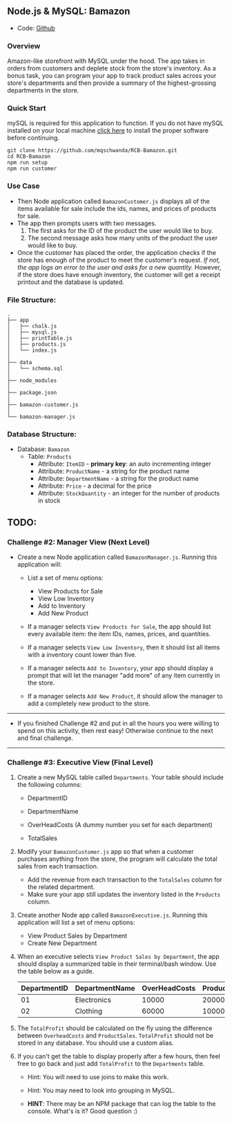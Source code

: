 ## Node.js & MySQL: Bamazon
* Code: [Github](https://github.com/mqschwanda/RCB-Bamazon)  

### Overview
Amazon-like storefront with MySQL under the hood. The app takes in orders from customers and deplete stock from the store's inventory. As a bonus task, you can program your app to track product sales across your store's departments and then provide a summary of the highest-grossing departments in the store.

### Quick Start
mySQL is required for this application to function. If you do not have mySQL installed on your local machine [click here](https://dev.mysql.com/downloads/installer/) to install the proper software before continuing.
```
git clone https://github.com/mqschwanda/RCB-Bamazon.git
cd RCB-Bamazon
npm run setup
npm run customer
```

### Use Case
* Then Node application called `BamazonCustomer.js` displays all of the items available for sale include the ids, names, and prices of products for sale.
* The app then prompts users with two messages.
	1. The first asks for the ID of the product the user would like to buy.
	2. The second message asks how many units of the product the user would like to buy.
* Once the customer has placed the order, the application checks if the store has enough of the product to meet the customer's request. *If not, the app logs an error to the user and asks for a new quantity.* However, if the store does have enough inventory, the customer will get a receipt printout and the database is updated.

### File Structure:
```
.
├── app
│   ├── chalk.js
│   ├── mysql.js
│   ├── printTable.js
│   ├── products.js
│   └── index.js
│
├── data
│   └── schema.sql
│ 
├── node_modules
│ 
├── package.json
│
├── bamazon-customer.js
│
└── bamazon-manager.js

```

### Database Structure:
* Database: `Bamazon`
	* Table: `Products`
		* Attribute: `ItemID` - **primary key**: an auto incrementing integer
		* Attribute: `ProductName` - a string for the product name
		* Attribute: `DepartmentName` - a string for the product name
		* Attribute: `Price` - a decimal for the price
		* Attribute: `StockQuantity` - an integer for the number of products in stock



## TODO:
### Challenge #2: Manager View (Next Level)

* Create a new Node application called `BamazonManager.js`. Running this application will:

	* List a set of menu options:
		* View Products for Sale
		* View Low Inventory
		* Add to Inventory
		* Add New Product

	* If a manager selects `View Products for Sale`, the app should list every available item: the item IDs, names, prices, and quantities.

	* If a manager selects `View Low Inventory`, then it should list all items with a inventory count lower than five.

	* If a manager selects `Add to Inventory`, your app should display a prompt that will let the manager "add more" of any item currently in the store.

	* If a manager selects `Add New Product`, it should allow the manager to add a completely new product to the store.

---------------------------------

* If you finished Challenge #2 and put in all the hours you were willing to spend on this activity, then rest easy! Otherwise continue to the next and final challenge.

------------------------------------

### Challenge #3: Executive View (Final Level)

1. Create a new MySQL table called `Departments`. Your table should include the following columns:

	* DepartmentID

	* DepartmentName

	* OverHeadCosts (A dummy number you set for each department)

	* TotalSales

2. Modify your `BamazonCustomer.js` app so that when a customer purchases anything from the store, the program will calculate the total sales from each transaction.
	* Add the revenue from each transaction to the `TotalSales` column for the related department.
	* Make sure your app still updates the inventory listed in the `Products` column.

3. Create another Node app called `BamazonExecutive.js`. Running this application will list a set of menu options:
	* View Product Sales by Department
	* Create New Department

4. When an executive selects `View Product Sales by Department`, the app should display a summarized table in their terminal/bash window. Use the table below as a guide.

	| DepartmentID | DepartmentName | OverHeadCosts | ProductSales | TotalProfit |
	|--------------|----------------|---------------|--------------|-------------|
	| 01           | Electronics    | 10000         | 20000        | 10000       |
	| 02           | Clothing       | 60000         | 100000       | 40000       |


5. The `TotalProfit` should be calculated on the fly using the difference between `OverheadCosts` and `ProductSales`. `TotalProfit` should not be stored in any database. You should use a custom alias.

6. If you can't get the table to display properly after a few hours, then feel free to go back and just add `TotalProfit` to the `Departments` table.

	* Hint: You will need to use joins to make this work.

	* Hint: You may need to look into grouping in MySQL.

	* **HINT**: There may be an NPM package that can log the table to the console. What's is it? Good question :)
